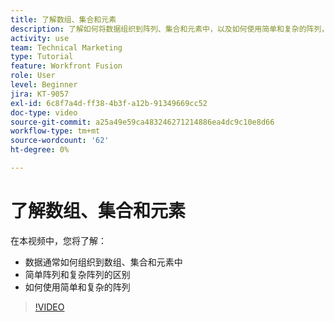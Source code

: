 ```yaml
---
title: 了解数组、集合和元素
description: 了解如何将数据组织到阵列、集合和元素中，以及如何使用简单和复杂的阵列，请参见 [!DNL Adobe Workfront Fusion].
activity: use
team: Technical Marketing
type: Tutorial
feature: Workfront Fusion
role: User
level: Beginner
jira: KT-9057
exl-id: 6c8f7a4d-ff38-4b3f-a12b-91349669cc52
doc-type: video
source-git-commit: a25a49e59ca483246271214886ea4dc9c10e8d66
workflow-type: tm+mt
source-wordcount: '62'
ht-degree: 0%

---
```


# 了解数组、集合和元素

在本视频中，您将了解：

* 数据通常如何组织到数组、集合和元素中
* 简单阵列和复杂阵列的区别
* 如何使用简单和复杂的阵列

>[!VIDEO](https://video.tv.adobe.com/v/335298/?quality=12&learn=on)
